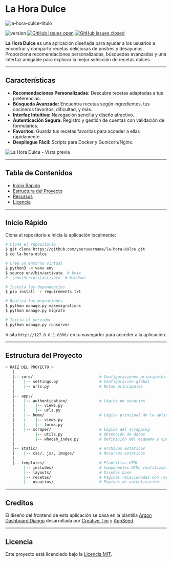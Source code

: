 # La Hora Dulce
![la-hora-dulce-titulo](https://github.com/user-attachments/assets/2430b777-3db1-44c3-ab01-0f2b875507f8)

![version](https://img.shields.io/badge/version-1.0.0-blue.svg) [![GitHub issues open](https://img.shields.io/github/issues/yourusername/la-hora-dulce.svg?maxAge=2592000)](https://github.com/yourusername/la-hora-dulce/issues?q=is%3Aopen+is%3Aissue) [![GitHub issues closed](https://img.shields.io/github/issues-closed-raw/yourusername/la-hora-dulce.svg?maxAge=2592000)](https://github.com/yourusername/la-hora-dulce/issues?q=is%3Aissue+is%3Aclosed)

**La Hora Dulce** es una aplicación diseñada para ayudar a los usuarios a encontrar y compartir recetas deliciosas de postres y desayunos. Proporciona recomendaciones personalizadas, búsquedas avanzadas y una interfaz amigable para explorar la mejor selección de recetas dulces.

---

## Características

- **Recomendaciones Personalizadas:** Descubre recetas adaptadas a tus preferencias.
- **Búsqueda Avanzada:** Encuentra recetas según ingredientes, tus cocineros favoritos, dificultad, y más.
- **Interfaz Intuitiva:** Navegación sencilla y diseño atractivo.
- **Autenticación Segura:** Registro y gestión de cuentas con validación de formularios.
- **Favoritos:** Guarda tus recetas favoritas para acceder a ellas rápidamente.
- **Despliegue Fácil:** Scripts para Docker y Gunicorn/Nginx.

![La Hora Dulce - Vista previa](https://ruta-a-la-imagen-de-ejemplo.com/vista-previa.png)

---

## Tabla de Contenidos

- [Inicio Rápido](#inicio-rápido)
- [Estructura del Proyecto](#estructura-del-proyecto)
- [Recursos](#recursos)
- [Licencia](#licencia)

---

## Inicio Rápido

Clona el repositorio e inicia la aplicación localmente:

```bash
# Clona el repositorio
$ git clone https://github.com/yourusername/la-hora-dulce.git
$ cd la-hora-dulce

# Crea un entorno virtual
$ python3 -m venv env
$ source env/bin/activate  # Unix
# .\env\Scripts\activate  # Windows

# Instala las dependencias
$ pip install -r requirements.txt

# Realiza las migraciones
$ python manage.py makemigrations
$ python manage.py migrate

# Inicia el servidor
$ python manage.py runserver
```

Visita `http://127.0.0.1:8000/` en tu navegador para acceder a la aplicación.

---

## Estructura del Proyecto

```bash
< RAÍZ DEL PROYECTO >
   |
   |-- core/                             # Configuraciones principales
   |    |-- settings.py                  # Configuración global
   |    |-- urls.py                      # Rutas principales
   |
   |-- apps/
   |    |-- authentication/              # Lógica de usuarios
   |    |    |-- views.py                
   |    |    |-- urls.py                 
   |    |-- home/                        # Lógica principal de la aplicación
   |    |    |-- views.py                
   |    |    |-- forms.py
   |    |-- scraper/                     # Lógica del scrapping
   |         |-- utils.py                # Obtención de datos
   |         |-- whoosh_index.py         # Definición del esquema y operaciones        
   |
   |-- static/                           # Archivos estáticos
   |    |-- css/, js/, images/           # Recursos estáticos
   |
   |-- templates/                        # Plantillas HTML
        |-- includes/                    # Componentes HTML reutilizables
        |-- layouts/                     # Diseños base
        |-- recetas/                     # Páginas relacionadas con recetas
        |-- usuarios/                    # Páginas de autenticación
```

---

## Creditos

El diseño del frontend de esta aplicación se basa en la plantilla [Argon Dashboard Django](https://www.creative-tim.com/product/argon-dashboard-django) desarrollada por [Creative Tim](https://www.creative-tim.com/) y [AppSeed](https://appseed.us/).

---

## Licencia

Este proyecto está licenciado bajo la [Licencia MIT](https://opensource.org/licenses/MIT).

